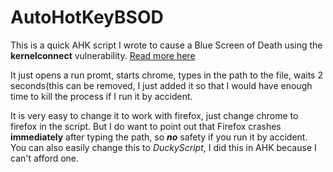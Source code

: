 # AutoHotKeyBSOD
This is a quick AHK script I wrote to cause a Blue Screen of Death using the **kernelconnect** vulnerability. [Read more here](https://www.bleepingcomputer.com/news/security/windows-10-bug-crashes-your-pc-when-you-access-this-location/)

It just opens a run promt, starts chrome, types in the path to the file, waits 2 seconds(this can be removed, I just added it so that I would have enough time to kill the process if I run it by accident.

It is very easy to change it to work with firefox, just change chrome to firefox in the script. But I do want to point out that Firefox crashes **immediately** after typing the path, so ***no*** safety if you run it by accident. 
You can also easily change this to *DuckyScript*, I did this in AHK because I can't afford one.
